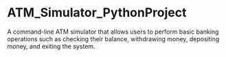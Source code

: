 # ATM_Simulator_PythonProject
A command-line ATM simulator that allows users to perform basic banking operations such as checking their balance, withdrawing money, depositing money, and exiting the system.
